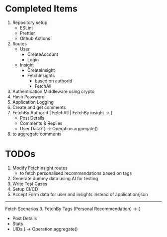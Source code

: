 # Completed Items

1. Repository setup
   - ESLint
   - Prettier
   - Github Actions
2. Routes
   - User
     - CreateAccount
     - Login
   - Insight
     - CreateInsight
     - FetchInsights
       - based on authorId
       - FetchAll
3. Authentication Middleware using crypto
4. Hash Password
5. Application Logging
6. Create and get comments
7. FetchBy AuthorId | FetchAll | FetchBy insight -> {
   - Post Details
   - Comments & Replies
   - User Data?
     } -> Operation aggregate()
8. to aggregate comments

# TODOs

1. Modify FetchInsight routes
   - to fetch personalised recommendations based on tags
2. Generate dummy data using AI for testing
3. Write Test Cases
4. Setup CI/CD
5. Accept Form data for user and insights instead of application/json

---

Fetch Scenarios 3. FetchBy Tags (Personal Recommendation) -> {

- Post Details
- Stats
- UIDs
  } -> Operation aggregate()
